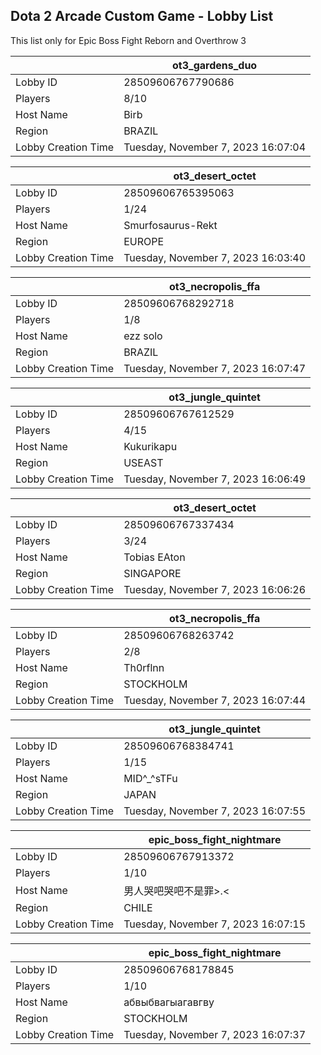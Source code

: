 ## Dota 2 Arcade Custom Game - Lobby List

This list only for Epic Boss Fight Reborn and Overthrow 3

|  | ot3_gardens_duo |
| ------ | ------ |
| Lobby ID | 28509606767790686 |
| Players | 8/10 |
| Host Name | Birb |
| Region | BRAZIL |
| Lobby Creation Time | Tuesday, November 7, 2023 16:07:04 |


|  | ot3_desert_octet |
| ------ | ------ |
| Lobby ID | 28509606765395063 |
| Players | 1/24 |
| Host Name | Smurfosaurus-Rekt |
| Region | EUROPE |
| Lobby Creation Time | Tuesday, November 7, 2023 16:03:40 |


|  | ot3_necropolis_ffa |
| ------ | ------ |
| Lobby ID | 28509606768292718 |
| Players | 1/8 |
| Host Name | ezz solo |
| Region | BRAZIL |
| Lobby Creation Time | Tuesday, November 7, 2023 16:07:47 |


|  | ot3_jungle_quintet |
| ------ | ------ |
| Lobby ID | 28509606767612529 |
| Players | 4/15 |
| Host Name | Kukurikapu |
| Region | USEAST |
| Lobby Creation Time | Tuesday, November 7, 2023 16:06:49 |


|  | ot3_desert_octet |
| ------ | ------ |
| Lobby ID | 28509606767337434 |
| Players | 3/24 |
| Host Name | Tobias EAton |
| Region | SINGAPORE |
| Lobby Creation Time | Tuesday, November 7, 2023 16:06:26 |


|  | ot3_necropolis_ffa |
| ------ | ------ |
| Lobby ID | 28509606768263742 |
| Players | 2/8 |
| Host Name | Th0rflnn |
| Region | STOCKHOLM |
| Lobby Creation Time | Tuesday, November 7, 2023 16:07:44 |


|  | ot3_jungle_quintet |
| ------ | ------ |
| Lobby ID | 28509606768384741 |
| Players | 1/15 |
| Host Name | MID^_^sTFu |
| Region | JAPAN |
| Lobby Creation Time | Tuesday, November 7, 2023 16:07:55 |


|  | epic_boss_fight_nightmare |
| ------ | ------ |
| Lobby ID | 28509606767913372 |
| Players | 1/10 |
| Host Name | 男人哭吧哭吧不是罪>.< |
| Region | CHILE |
| Lobby Creation Time | Tuesday, November 7, 2023 16:07:15 |


|  | epic_boss_fight_nightmare |
| ------ | ------ |
| Lobby ID | 28509606768178845 |
| Players | 1/10 |
| Host Name | абвыбвагыагавгву |
| Region | STOCKHOLM |
| Lobby Creation Time | Tuesday, November 7, 2023 16:07:37 |


